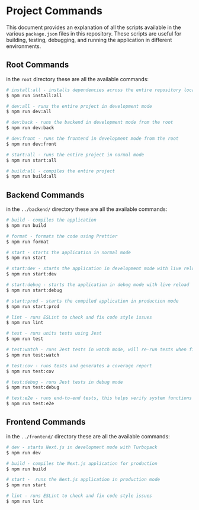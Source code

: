# Project Commands

This document provides an explanation of all the scripts available in the various `package.json` files in this repository. 
These scripts are useful for building, testing, debugging, and running the application in different environments.

## Root Commands

in the `root` directory these are all the available commands:

```bash
# install:all - installs dependencies across the entire repository locally, good to do after each code merge
$ npm run install:all

# dev:all - runs the entire project in development mode
$ npm run dev:all

# dev:back - runs the backend in development mode from the root
$ npm run dev:back

# dev:front - runs the frontend in development mode from the root
$ npm run dev:front

# start:all - runs the entire project in normal mode
$ npm run start:all

# build:all - compiles the entire project
$ npm run build:all 
```

## Backend Commands

in the `../backend/` directory these are all the available commands:

```bash
# build - compiles the application
$ npm run build

# format - formats the code using Prettier
$ npm run format

# start - starts the application in normal mode
$ npm run start

# start:dev - starts the application in development mode with live reload
$ npm run start:dev

# start:debug - starts the application in debug mode with live reload
$ npm run start:debug

# start:prod - starts the compiled application in production mode
$ npm run start:prod

# lint - runs ESLint to check and fix code style issues
$ npm run lint

# test - runs units tests using Jest
$ npm run test

# test:watch - runs Jest tests in watch mode, will re-run tests when files change
$ npm run test:watch

# test:cov - runs tests and generates a coverage report
$ npm run test:cov

# test:debug - runs Jest tests in debug mode
$ npm run test:debug

# test:e2e - runs end-to-end tests, this helps verify system functions correctly
$ npm run test:e2e
```

## Frontend Commands

in the `../frontend/` directory these are all the available commands:

```bash
# dev - starts Next.js in development mode with Turbopack
$ npm run dev

# build - compiles the Next.js application for production
$ npm run build

# start -  runs the Next.js application in production mode
$ npm run start

# lint - runs ESLint to check and fix code style issues
$ npm run lint
```
